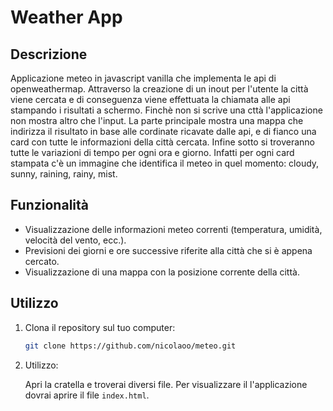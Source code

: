 # Weather App

## Descrizione

Applicazione meteo in javascript vanilla che implementa le api di openweathermap.
Attraverso la creazione di un inout per l'utente la città viene cercata e di conseguenza viene effettuata la chiamata alle api stampando i risultati a schermo.
Finchè non si scrive una cttà l'applicazione non mostra altro che l'input. La parte principale mostra una mappa che indirizza il risultato in base alle cordinate ricavate dalle api,
e di fianco una card con tutte le informazioni della città cercata.
Infine sotto si troveranno tutte le variazioni di tempo per ogni ora e giorno. Infatti per ogni card stampata c'è un immagine che identifica il meteo in quel momento: cloudy, sunny, raining, rainy, mist.

## Funzionalità

- Visualizzazione delle informazioni meteo correnti (temperatura, umidità, velocità del vento, ecc.).
- Previsioni dei giorni e ore successive riferite alla città che si è appena cercato.
- Visualizzazione di una mappa con la posizione corrente della città.

## Utilizzo

1. Clona il repository sul tuo computer:

   ```bash
   git clone https://github.com/nicolaoo/meteo.git

2. Utilizzo:

    Apri la cratella e troverai diversi file. Per visualizzare il l'applicazione dovrai aprire il file `index.html`.
